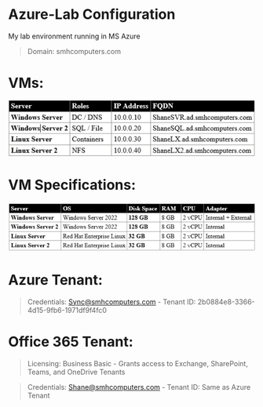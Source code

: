 # Azure-Lab Configuration

My lab environment running in MS Azure

>Domain: smhcomputers.com

# VMs: 
![Alt text](image.png)

# VM Specifications:
![Alt text](image-1.png)

# Azure Tenant:

>Credentials: Sync@smhcomputers.com - Tenant ID: 2b0884e8-3366-4d15-9fb6-1971df9f4fc0

# Office 365 Tenant:
>Licensing: Business Basic - Grants access to Exchange, SharePoint, Teams, and OneDrive Tenants

>Credentials: Shane@smhcomputers.com - Tenant ID: Same as Azure Tenant
